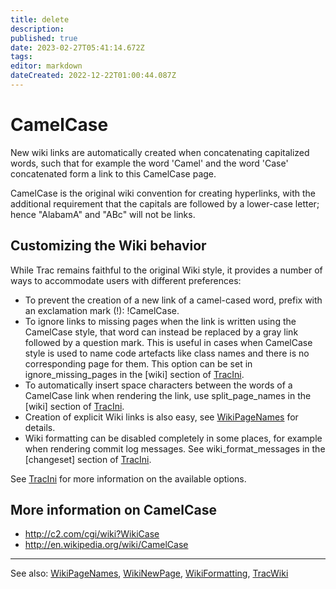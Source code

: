 ```yaml
---
title: delete 
description: 
published: true
date: 2023-02-27T05:41:14.672Z
tags: 
editor: markdown
dateCreated: 2022-12-22T01:00:44.087Z
---
```


# CamelCase 
New wiki links are automatically created when concatenating capitalized words, such that for example the word 'Camel' and the word 'Case' concatenated form a link to this CamelCase page.

CamelCase is the original wiki convention for creating hyperlinks, with the additional requirement that the capitals are followed by a lower-case letter; hence "AlabamA" and "ABc" will not be links.

## Customizing the Wiki behavior
While Trac remains faithful to the original Wiki style, it provides a number of ways to accommodate users with different preferences:

- To prevent the creation of a new link of a camel-cased word, prefix with an exclamation mark (!): !CamelCase.
- To ignore links to missing pages when the link is written using the CamelCase style, that word can instead be replaced by a gray link followed by a question mark. This is useful in cases when CamelCase style is used to name code artefacts like class names and there is no corresponding page for them. This option can be set in ignore_missing_pages in the [wiki] section of [TracIni](/group/rtgwg/TracIni).
- To automatically insert space characters between the words of a CamelCase link when rendering the link, use split_page_names in the [wiki] section of [TracIni](/group/rtgwg/TracIni).
- Creation of explicit Wiki links is also easy, see [WikiPageNames](/group/rtgwg/WikiPageNames) for details.
- Wiki formatting can be disabled completely in some places, for example when rendering commit log messages. See wiki_format_messages in the [changeset] section of [TracIni](/group/rtgwg/TracIni).

See [TracIni](/group/rtgwg/TracIni) for more information on the available options.

## More information on CamelCase
- http://c2.com/cgi/wiki?WikiCase
- http://en.wikipedia.org/wiki/CamelCase


---
See also: [WikiPageNames](/group/rtgwg/WikiPageNames), [WikiNewPage](/group/rtgwg/WikiNewPage), [WikiFormatting](/group/rtgwg/WikiFormatting), [TracWiki](/group/rtgwg/TracWiki)